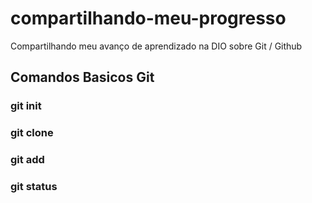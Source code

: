 # compartilhando-meu-progresso
Compartilhando meu avanço de aprendizado na DIO sobre Git / Github

## Comandos Basicos Git

### git init
    
### git clone
    
### git add

### git status

###  

